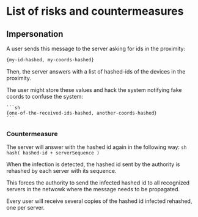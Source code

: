# List of risks and countermeasures

## Impersonation
A user sends this message to the server asking for ids in the proximity:
   ```sh
   {my-id-hashed, my-coords-hashed}
   ```

Then, the server answers with a list of hashed-ids of the devices in the
proximity.

The user might store these values and hack the system notifying fake coords
to confuse the system:

    ```sh
    {one-of-the-received-ids-hashed, another-coords-hashed}
    ```

### Countermeasure
The server will answer with the hashed id again in the following way:
    ```sh
    hash( hashed-id + serverSequence )
    ```

When the infection is detected, the hashed id sent by the authority is 
rehashed by each server with its sequence.

This forces the authority to send the infected hashed id  to all
recognized servers in the netwowk where the message needs to be propagated.

Every user will receive several copies of the hashed id infected rehashed,
one per server.
